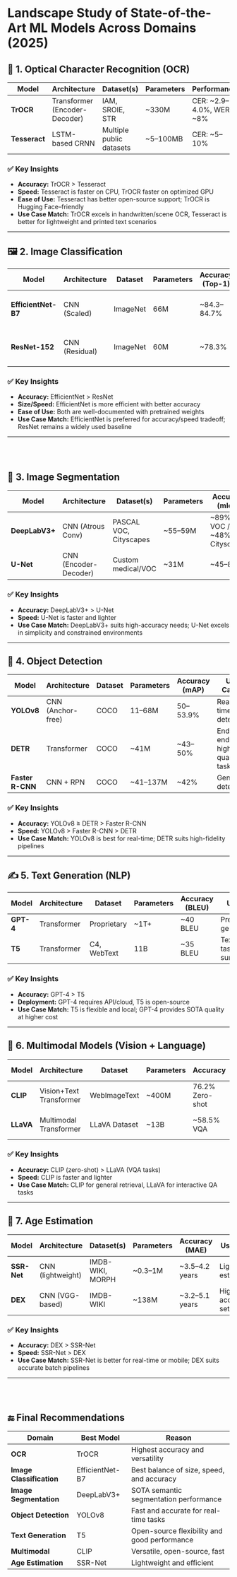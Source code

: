 # Landscape Study of State-of-the-Art ML Models Across Domains (2025)

## 📄 1. Optical Character Recognition (OCR)

| Model           | Architecture         | Dataset(s)                     | Parameters     | Performance               | Use Cases                               | Hardware        |
|----------------|----------------------|--------------------------------|----------------|---------------------------|-----------------------------------------|-----------------|
| **TrOCR**       | Transformer (Encoder-Decoder) | IAM, SROIE, STR               | ~330M          | CER: ~2.9–4.0%, WER: ~8%  | Handwritten, printed text recognition  | GPU/NPU         |
| **Tesseract**   | LSTM-based CRNN      | Multiple public datasets       | ~5–100MB       | CER: ~5–10%               | General-purpose OCR                     | CPU             |

### ✅ Key Insights

- **Accuracy:** TrOCR > Tesseract  
- **Speed:** Tesseract is faster on CPU, TrOCR faster on optimized GPU  
- **Ease of Use:** Tesseract has better open-source support; TrOCR is Hugging Face–friendly  
- **Use Case Match:** TrOCR excels in handwritten/scene OCR, Tesseract is better for lightweight and printed text scenarios  

---

## 🖼️ 2. Image Classification

| Model            | Architecture        | Dataset     | Parameters | Accuracy (Top-1) | Use Cases                            | Hardware      |
|------------------|---------------------|-------------|------------|------------------|---------------------------------------|---------------|
| **EfficientNet-B7** | CNN (Scaled)       | ImageNet    | 66M        | ~84.3–84.7%       | General CV, mobile-friendly           | GPU/CPU       |
| **ResNet-152**      | CNN (Residual)     | ImageNet    | 60M        | ~78.3%            | Legacy, wide framework support        | GPU/CPU       |

### ✅ Key Insights

- **Accuracy:** EfficientNet > ResNet  
- **Size/Speed:** EfficientNet is more efficient with better accuracy  
- **Ease of Use:** Both are well-documented with pretrained weights  
- **Use Case Match:** EfficientNet is preferred for accuracy/speed tradeoff; ResNet remains a widely used baseline  

---

&nbsp;<br>
&nbsp;<br>

## 🧩 3. Image Segmentation

| Model          | Architecture         | Dataset(s)          | Parameters | Accuracy (mIoU) | Use Cases                    | Hardware |
|----------------|----------------------|----------------------|------------|-----------------|------------------------------|----------|
| **DeepLabV3+** | CNN (Atrous Conv)    | PASCAL VOC, Cityscapes | ~55–59M    | ~89% VOC / ~48% Cityscapes | General/medical segmentation | GPU      |
| **U-Net**      | CNN (Encoder-Decoder)| Custom medical/VOC    | ~31M       | ~45–85%           | Medical/low-resource setups   | CPU/GPU  |

### ✅ Key Insights

- **Accuracy:** DeepLabV3+ > U-Net  
- **Speed:** U-Net is faster and lighter  
- **Use Case Match:** DeepLabV3+ suits high-accuracy needs; U-Net excels in simplicity and constrained environments  

---

## 🎯 4. Object Detection

| Model            | Architecture     | Dataset | Parameters | Accuracy (mAP)   | Use Cases                     | Hardware    |
|------------------|------------------|---------|------------|------------------|-------------------------------|-------------|
| **YOLOv8**        | CNN (Anchor-free)| COCO    | 11–68M     | 50–53.9%         | Real-time detection           | CPU/GPU     |
| **DETR**          | Transformer       | COCO    | ~41M       | ~43–50%          | End-to-end, high-quality tasks| GPU         |
| **Faster R-CNN**  | CNN + RPN         | COCO    | ~41–137M   | ~42%             | General detection             | GPU         |

### ✅ Key Insights

- **Accuracy:** YOLOv8 ≥ DETR > Faster R-CNN  
- **Speed:** YOLOv8 > Faster R-CNN > DETR  
- **Use Case Match:** YOLOv8 is best for real-time; DETR suits high-fidelity pipelines  

---

## ✍️ 5. Text Generation (NLP)

| Model      | Architecture | Dataset         | Parameters  | Accuracy (BLEU) | Use Cases                    | Hardware     |
|------------|--------------|------------------|-------------|------------------|-------------------------------|--------------|
| **GPT-4**  | Transformer   | Proprietary       | ~1T+        | ~40 BLEU         | Premium NLP generation        | Cloud GPU    |
| **T5**     | Transformer   | C4, WebText       | 11B         | ~35 BLEU         | Text2Text tasks, summarization| GPU          |

### ✅ Key Insights

- **Accuracy:** GPT-4 > T5  
- **Deployment:** GPT-4 requires API/cloud, T5 is open-source  
- **Use Case Match:** T5 is flexible and local; GPT-4 provides SOTA quality at higher cost  

---

## 🧠 6. Multimodal Models (Vision + Language)

| Model     | Architecture             | Dataset         | Parameters | Accuracy       | Use Cases                     | Hardware  |
|-----------|--------------------------|------------------|------------|----------------|-------------------------------|-----------|
| **CLIP**  | Vision+Text Transformer  | WebImageText     | ~400M      | 76.2% Zero-shot| Retrieval, captioning         | GPU       |
| **LLaVA** | Multimodal Transformer   | LLaVA Dataset    | ~13B       | ~58.5% VQA     | Visual question answering     | GPU       |

### ✅ Key Insights

- **Accuracy:** CLIP (zero-shot) > LLaVA (VQA tasks)  
- **Speed:** CLIP is faster and lighter  
- **Use Case Match:** CLIP for general retrieval, LLaVA for interactive QA tasks  

---

## 👶 7. Age Estimation

| Model       | Architecture     | Dataset(s)      | Parameters | Accuracy (MAE) | Use Cases              | Hardware |
|-------------|------------------|------------------|------------|----------------|------------------------|----------|
| **SSR-Net** | CNN (lightweight)| IMDB-WIKI, MORPH | ~0.3–1M    | ~3.5–4.2 years | Lightweight estimation | CPU/GPU  |
| **DEX**     | CNN (VGG-based)  | IMDB-WIKI        | ~138M      | ~3.2–5.1 years | High-accuracy setups   | GPU      |

### ✅ Key Insights

- **Accuracy:** DEX > SSR-Net  
- **Speed:** SSR-Net > DEX  
- **Use Case Match:** SSR-Net is better for real-time or mobile; DEX suits accurate batch pipelines  

---

&nbsp;<br>
&nbsp;<br>

## 🔚 Final Recommendations

| Domain              | Best Model           | Reason                                     |
|---------------------|----------------------|--------------------------------------------|
| **OCR**             | TrOCR                | Highest accuracy and versatility           |
| **Image Classification** | EfficientNet-B7 | Best balance of size, speed, and accuracy  |
| **Image Segmentation** | DeepLabV3+        | SOTA semantic segmentation performance     |
| **Object Detection**    | YOLOv8            | Fast and accurate for real-time tasks      |
| **Text Generation**     | T5                | Open-source flexibility and good performance|
| **Multimodal**          | CLIP              | Versatile, open-source, fast               |
| **Age Estimation**      | SSR-Net           | Lightweight and efficient                  |
